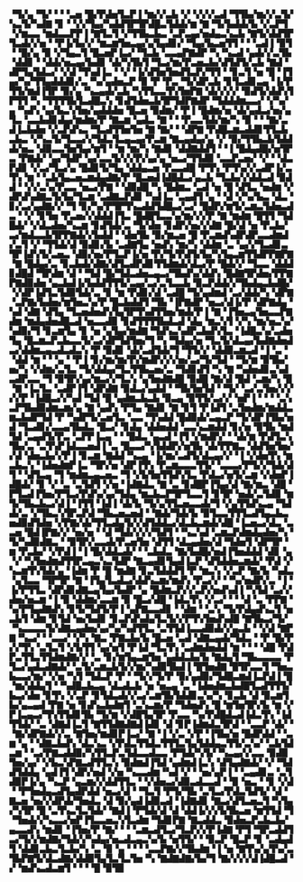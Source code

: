 ▝▜▞▄▝▜▞▝▝▝▃▅▝█▞▛▟▅▜▃▛▐▝▆▞▞▃▙▝▞▝▞▞▞▃▟▝▜▜▙▞▆▞▞▃▜▞▚▃▜▞▚▟▇▝▊▝▝▞▞▜▄▞▚▟▟▜▛▜▛▟█▃▜▟▟▞▆▝▇▝▜▞▙▟▟▞▙▝▞▃▛▜▝▞▆▃▃▝▆▟▃▃▛▛▐▝▇▜▃▜▝▞▜▜▙▃▙▃▝▃▛▃▄▞▅▟▄▃▚▃▙▝▇▜▞▟▟▜▛▜▃▟▞▞▅▝▝▛▐▞▙▞▞▝▆▃▆▜▅▃▄▞▄▜▄▟▊▞▝▜▄▞▙▃▅▜▜▝▝▝▃▟▐▝▉▜▝▝█▞▄▝▉▝▞▜▄▃▜▝█▃▅▛▐▃▞▝▜▃▙▝▃▃▄▛▇▟▛▝▚▝▚▃▟▝▄▟▞▞▃▜▙▝▟▟▊▝▝▟▟▞▅▃▄▞▙▟▊▝▟▞▚▜▙▜▝▜▃▞▆▞▛▃▅▃▙▞▟▜▟▜▞▃▙▝▇▟▝▟▛▜▄▜▟▃▞▝▞▟▝▜▚▟▐▃▝▝▞▝▐▞▟▜▅▜▅▟▜▃▛▞▜▜▝▝▊▃▜▝▅▝█▝▐▜▄▞▚▞▜▜▄▟▟▟▊▞▃▝▚▞▄▟▅▃▛▝▉▝▛▝▛▃▝▜▞▟▛▃▙▝▊▜▃▟▊▃▄▝▐▞▛▜▜▞▆▟▐▜▛▝▉▞▄▝▚▃▄▟▞▃▙▝▚▜▜▃▃▜▚▜▅▛▇▝▟▞▞▞▞▝▉▟▜▞▟▟▚▜▛▜▜▝▚▝▜▜▜▜▙▜▃▟█▃▚▝▊▟▜▟▅▃▙▜▛▜▟▛▇▟▛▝▜▟▟▟▆▃▃▞▝▞▚▞▄▝▚▟▚▝▄▞▙▃▚▜▅▞▄▟▟▟▅▝█▃▅▝▉▟▆▞▝▛▐▝█▟▆▞▅▝▟▞▄▟▃▞▅▞▄▜▃▝▃▃▙▟▊▟▄▞▆▟▆▞▛▝▇▃▆▝▄▟▃▝▇▝▝▝▛▃▃▜▟▞▆▞▚▝▉▝▝▝▇▞▃▟▐▃▙▟▅▝▞▃▛▟▚▃▝▜▃▟▜▜▅▜▅▝▇▝▇▞▝▝▟▛▇▝▛▟█▃▆▃▟▟▊▜▜▃▙▃▙▃▝▞▚▃▜▞▜▃▃▞▞▜▟▃▜▃▄▃▄▞▛▃▆▝▇▃▄▟▄▞▄▝▞▝▉▞▜▜▙▃▙▜▟▟▟▞▅▃▝▟▉▃▃▜▅▜▄▞▆▜▝▝▆▝▆▞▚▝▇▟▊▝▟▟▇▟▟▜▝▝▐▝█▟▄▟█▞▅▜▛▃▝▛▇▟▞▝▄▞▜▟▛▝▄▞▃▃▜▞▞▞▛▞▄▞▄▝▅▃▞▜▜▟▉▝▃▃▛▃▅▞▝▞▝▝▟▃▛▟▊▝▞▃▞▜▃▞▄▝█▟▊▜▞▜▄▝▟▟▄▃▅▝▛▃▃▟█▝▛▜▚▝▛▜▚▞▞▃▟▛▐▞▃▜▚▝▆▝▝▃▙▜▄▃▅▃▆▟▄▟▇▞▛▝█▃▅▟▐▟█▟▃▞▄▃▙▝▜▃▙▞▞▟▟▃▟▝▉▟▟▝▝▞▞▃▚▞▛▃▃▝▅▃▞▛▇▝▝▟▉▟█▝▚▝█▟▆▃▝▃▟▝▅▝█▝▟▜▃▝▅▟▆▝▞▟▛▟▚▟▇▃▜▞▙▞▜▃▆▝▃▟▇▃▛▟▊▝▚▟▐▃▝▃▄▟▜▝▄▝▝▟▝▞▚▞▙▃▝▟▃▝▊▞▃▞▄▟▇▞▞▝▜▝▊▞▚▞▛▜▛▜▚▃▟▟▜▟█▃▞▃▞▝█▟▛▞▆▜▞▃▆▃▜▟▅▃▟▃▝▝▞▝▊▜▅▝▛▃▅▞▞▟▟▟▐▜▃▝█▟█▜▃▃▚▞▆▞▞▞▛▝▇▝▆▟▆▝█▜▜▝▜▟█▟▞▝▞▟▃▟▅▞▚▃▆▝▊▟▜▟▞▃▝▜▞▟▅▝▊▟▛▞▅▞▞▟▇▝█▞▟▝▅▝▛▃▙▞▃▞▆▟▃▃▙▜▛▛▇▟▞▞▙▟▟▝▝▟▅▜▙▝▉▞▆▃▅▝█▝▛▃▆▟▚▟▛▟▛▃▃▟▆▟▞▃▜▝▞▝▜▜▟▞▟▝▉▟▊▞▙▝▃▟▇▜▄▝▅▟▚▝▆▞▚▝▟▟▆▝▃▝▄▞▞▜▃▟▊▃▜▛▐▟▚▜▞▃▅▃▝▟▉▞▅▞▛▜▃▛▐▞▅▝▛▞▜▞▛▟▜▞▙▞▚▜▄▃▆▜▜▟▛▛▇▛▇▝▇▝█▟▄▞▃▝▊▃▙▟▞▟▇▞▟▜▃▟▛▟▊▜▜▟▆▟▞▟▃▞▛▝█▟▞▞▝▜▃▃▝▟▟▟▊▟█▟▝▜▛▟▆▝▟▝▝▜▟▝█▞▜▟▃▟▅▃▄▃▞▜▙▟▚▞▟▟▚▝█▟▇▜▛▟▅▞▛▛▇▛▇▟▉▟▅▝▄▃▙▟▐▞▙▟▟▜▜▜▞▃▄▞▃▞▃▜▃▃▙▝▉▃▛▟▟▞▞▜▙▟▄▃▙▟█▞▝▞▟▛▐▟▜▃▜▟▉▜▟▞▃▝▊▝▆▝▛▟▊▞▟▝▃▟█▝▜▞▄▟▆▟▝▃▞▟▟▞▚▝▟▛▇▝▃▛▇▞▙▟▅▞▆▜▅▃▚▞▛▝█▃▙▟▟▜▝▜▙▝▐▛▇▟▛▝▅▃▞▟▐▞▛▝▟▛▇▟▄▝▚▟▝▟▇▝▟▜▄▝▜▃▅▟▅▟▚▜▄▜▛▜▚▟▜▜▅▞▆▟▞▛▐▝▇▝▐▜▅▃▄▜▅▃▃▛▇▟▆▝▆▟▄▟▅▟█▃▟▝▅▃▃▟▉▝▊▟▜▜▜▜▙▟▃▟▝▟▄▝▆▃▚▜▝▞▚▝▆▞▅▃▚▞▚▟▉▞▜▝▊▃▆▜▄▝▊▝▅▝▄▜▄▞▆▟▇▝▜▟▚▃▚▟▛▃▙▟▚▜▃▝▐▟█▃▚▞▃▟▅▜▄▝█▃▆▃▛▃▙▃▃▜▞▃▞▟▛▜▟▜▅▞▜▝▚▝▜▟▄▞▅▝▜▃▜▞▟▃▄▞▙▟▇▟▅▟▃▞▟▟▆▃▄▃▟▃▟▃▚▝▛▝▉▟▊▝▟▞▃▟▜▟▞▜▝▜▜▞▞▝▟▟▉▃▆▃▟▝▐▝▃▝▝▟▟▝▆▝▝▝▄▝▝▛▐▝▊▞▆▞▆▞▛▞▆▟▛▞▞▞▅▞▃▞▜▞▜▟▝▝▜▞▆▝▉▜▙▞▅▞▚▝▞▟▆▞▃▜▃▝▜▞▟▟▄▞▜▃▜▜▙▃▅▞▃▝▜▟▊▟▜▝▚▝▇▝▚▟▅▟▊▃▚▟▃▟▛▃▃▝▜▝▉▜▛▞▄▞▆▃▞▞▜▃▚▝▄▜▅▟▇▟█▝▉▟█▝▇▞▟▝█▟▝▃▆▞▚▝█▝▇▝▐▃▜▃▝▃▟▛▐▜▝▟▛▟▇▝▉▟▃▞▄▟▟▝▝▜▙▜▅▜▟▝▝▜▞▝▃▞▃▜▅▞▞▞▞▞▛▝▐▟█▃▞▞▚▟▝▜▟▝█▝▄▟▆▃▙▃▙▝▉▃▄▝▉▜▜▞▃▞▞▝▅▛▐▝▝▝▝▃▚▃▛▜▙▟▉▟▆▃▆▞▄▝▇▝▄▟▚▝▛▜▄▝▇▟▊▝▇▝▊▜▝▛▐▟▜▝▃▜▅▟▆▞▆▟▟▃▆▃▙▟▛▜▟▝▛▝▚▟▛▜▞▃▅▜▃▝▃▃▝▜▚▟▟▝█▟▉▟▞▃▄▃▛▝▜▞▟▛▐▜▙▞▅▟▝▜▃▟▊▞▃▃▄▜▙▟▃▝█▃▞▝▊▟▄▝▟▟▅▟▟▝▃▃▚▃▆▟▟▝▊▞▅▝▉▜▙▝▆▟▜▟▝▃▄▟▜▞▛▃▝▃▛▛▐▃▄▝▝▝█▟▃▝▄▃▟▝▐▜▝▞▆▟▛▞▝▝▟▞▆▝▛▟▜▃▚▜▙▞▃▝▃▜▚▛▐▟▃▃▅▟▐▝▃▝█▃▃▞▚▜▟▟▛▞▅▜▙▝▟▞▛▛▇▃▝▟▟▜▅▜▅▞▞▟▝▟▅▃▙▞▞▛▐▝▊▃▆▝▇▟▟▝▚▃▄▝▐▞▆▞▃▟▜▞▟▃▄▞▞▝▐▝▞▟▅▜▚▝▆▃▙▃▚▝▐▟▅▟▆▛▐▃▝▜▛▞▅▝▟▛▐▜▚▝▛▃▆▃▃▃▜▜▞▝▃▃▃▞▛▜▞▞▜▟▞▟▜▝▝▟▜▃▄▝▜▝▆▟▆▃▄▃▅▃▝▜▝▞▙▜▅▜▜▟▚▜▃▝▛▟▃▞▅▜▞▃▆▝▞▟▅▛▐▟█▟▞▝▊▝▞▝▃▝▃▜▟▜▝▞▅▝▐▟▇▟▃▝▇▝▃▝▊▟█▛▐▜▄▞▟▝▇▞▆▃▝▟█▝▛▜▃▟▐▜▅▞▛▜▃▞▛▟▚▞▄▞▜▟▄▝▆▃▙▃▛▜▛▜▃▃▜▝▊▜▛▝▅▟▞▃▜▟▉▝▆▜▞▜▙▃▙▃▞▟▐▝▐▜▜▝▐▟▐▝▟▞▙▝▜▞▄▜▜▃▅▃▃▟▞▜▝▞▄▜▜▟▚▃▄▝▜▟▟▞▃▝▞▜▙▃▚▜▛▃▛▟▝▜▙▃▅▃▅▟▝▝▇▟▞▜▟▞▙▝▉▜▃▃▜▜▜▃▟▜▄▃▙▃▅▟▉▟▜▟▅▝▞▛▇▞▟▞▜▜▃▟▄▜▞▞▟▜▟▟▃▞▟▃▙▃▆▟▞▟█▝▐▃▅▃▞▟▃▝▃▃▅▝█▟▐▛▇▞▞▝▅▞▅▝▝▟▝▜▟▞▞▞▞▜▟▜▝▝▚▃▚▟▝▃▆▃▛▟▆▟▄▟▅▞▚▝▜▞▚▟▉▟▇▃▝▝▉▜▛▞▃▃▟▞▛▃▅▜▅▝▟▜▜▝▟▃▄▟▅▞▟▝▜▟▅▜▝▟▛▜▛▝▆▝▛▃▙▞▝▞▛▟▐▝▐▝█▞▟▟▃▟▞▝▝▃▙▟▃▝▇▞▙▟█▞▅▟▐▜▅▟▟▟▝▟▊▝▄▝▞▝▚▜▅▟▆▟▜▜▛▃▄▃▚▃▜▟▛▝▇▃▄▟▊▜▄▟▐▃▛▝▟▜▟▟▅▃▆▟▞▝▛▟▝▞▚▃▆▜▚▜▟▞▄▝▐▟▆▝▛▝█▝▆▟▇▝▊▃▜▟▟▟▜▝▛▝▆▃▚▝▞▃▛▝▇▞▙▝▚▟▃▝▄▜▃▃▝▜▛▜▛▝▇▝▐▜▄▜▃▟▃▞▟▟▚▃▆▞▆▟▚▝▛▃▞▞▝▝▚▞▅▟▛▞▃▝▐▝▐▞▛▜▜▃▝▟▛▟▊▟▇▃▄▜▄▞▙▟▛▝▄▝█▟▆▃▛▞▞▃▛▞▅▟▚▟▐▝▚▜▟▝▃▞▞▟▅▞▅▃▆▝▐▝▉▝▟▟▆▞▃▃▆▝▉▝█▃▞▟█▝▐▟▃▜▚▝▞▃▞▝▝▝▟▝▃▝▛▛▇▝▚▞▛▜▄▟▇▟▚▝▊▜▞▜▟▜▞▛▐▝▄▛▇▃▃▟▊▝▝▟▆▝▝▃▚▝▜▞▛▟▄▟▚▃▜▝▅▃▙▜▝▟▆▝▊▜▟▝▅▞▙▟▊▝▊▃▛▟▚▟▄▜▃▜▞▞▛▜▚▜▅▟▚▟█▝▇▜▙▃▞▜▞▝▚▃▃▃▃▜▞▟▇▃▄▟▅▞▄▞▚▞▚▟▜▜▃▝▃▜▜▟▐▃▃▟▉▟▞▞▄▃▙▝▝▞▟▝▇▛▇▝▚▃▞▝▝▃▃▞▝▞▚▝▇▃▝▛▇▃▙▞▙▝█▃▅▝▃▟▝▟▇▃▄▟▞▜▟▃▝▝▛▝█▞▛▞▞▜▚▝▃▜▃▜▝▞▙▜▜▝▄▞▅▜▝▛▐▟▝▜▃▜▚▝▃▟▆▟▅▟▟▝▆▝▝▝▝▟█▝▛▟▛▃▜▜▃▜▜▟▆▟▇▞▞▝▃▝▊▞▆▜▄▃▆▜▅▝▄▟▟▃▙▞▙▝▇▟▄▜▝▜▙▃▃▃▃▝▛▜▃▞▄▟▃▟▇▟▞▝▃▜▞▃▆▃▙▜▞▞▆▞▚▟▉▜▙▟▐▝█▜▅▟▇▝█▜▛▃▃▜▝▜▅▃▙▃▃▞▆▞▝▞▅▝▚▜▝▜▟▃▛▝▛▝▝▜▞▞▜▞▛▝▉▞▄▟▉▞▜▟█▃▆▟▐▃▛▟▐▝█▝▆▞▟▟▄▜▝▝▚▟█▃▙▃▄▝▟▃▟▃▙▝▅▝▅▃▄▝▃▝▐▟▅▟▆▃▙▟█▜▃▟▜▜▜▞▙▃▞▟▅▝▊▜▚▝▞▃▛▝▊▜▟▃▟▞▞▃▞▃▆▜▙▜▟▟▊▃▚▞▚▝▊▃▙▝▟▝▉▃▆▜▙▞▄▃▄▟▝▛▇▝▅▝▊▟▚▃▙▟▆▜▝▃▚▃▆▞▛▝▜▟▅▟▚▝█▝▆▜▅▜▛▞▙▝▆▝▞▛▐▃▄▃▞▜▚▜▜▟▊▜▙▝▜▞▆▝▞▟█▜▄▜▛▝▛▃▃▝▚▞▛▟█▟▃▟▐▟▃▜▚▝▐▟▜▜▟▞▝▃▝▟▇▟▐▃▜▝▇▜▜▟▇▟▇▟▐▟▊▝▟▝▊▛▐▟▆▟▃▜▛▟▝▝▃▃▛▝▟▞▝▝▇▞▟▛▇▟▞▞▃▝▇▜▅▞▆▟▊▛▐▃▞▝▇▝▐▝▞▃▝▞▛▝▐▜▙▞▅▝█▟▛▟▟▝▝▃▆▝▄▝▝▟▇▃▙▟▚▝▟▃▚▃▝▞▛▟▃▜▜▟▃▜▜▜▃▜▄▜▟▟▄▃▜▜▞▃▚▞▝▃▙▜▟▃▆▝▝▃▞▛▇▃▟▟▉▞▚▜▜▃▛▃▜▟▃▃▟▃▃▝▛▜▟▞▚▜▞▝▚▃▄▞▞▃▃▝▉▟▉▜▅▞▄▞▝▞▙▃▚▛▇▃▟▜▜▃▚▝▉▟▆▟▐▜▟▝▄▟▆▟▐▃▚▝▟▜▄▟▇▟▞▝▞▝▜▟▟▜▟▟▄▝▄▟▐▜▝▟▛▞▅▟▝▞▅▝▚▃▃▟▆▝▚▟▝▞▝▝▅▞▄▛▐▝▝▃▄▟▊▃▝▃▜▟▉▛▐▞▄▝▚▃▛▝▄▃▆▞▞▟▟▜▜▃▝▝▞▟▅▃▞▟▉▃▟▃▃▟▝▝▉▝▅▃▝▝▊▝▞▟▝▝▛▜▅▟▄▃▟▜▄▟▛▟▟▝▅▃▞▟▝▝▜▃▜▝▛▜▞▜▙▝▃▜▃▞▛▟▃▜▟▜▞▝▟▝▇▃▅▝▅▞▞▟▛▟▞▜▅▟▃▝▟▝▉▞▄▟▐▟▉▃▟▝▐▟▇▟▊▝▇▃▞▟▜▃▅▃▜▝▚▜▄▞▚▜▛▝█▝▃▜▚▃▜▃▜▟▞▝▇▟▐▝▛▜▟▞▟▝▟▝▟▟▐▞▞▞▙▜▙▃▅▝▆▜▜▟▝▜▝▜▅▟▞▞▚▃▃▞▅▛▐▜▃▃▅▃▚▜▃▟▆▝▜▟▊▛▇▝▇▃▟▟▃▝▉▟▅▃▛▃▙▃▙▞▄▃▃▟▚▝▆▟▊▝▐▜▅▞▛▝▇▞▝▝▝▃▆▃▟▜▃▞▜▃▛▞▞▛▐▟▇▝▛▜▝▜▛▃▟▟▜▃▞▜▞▞▆▟▇▞▜▟▞▞▚▟▄▞▅▃▟▃▄▃▚▞▙▝▅▜▜▞▝▝▉▃▛▝█▃▛▝▊▝▃▟▄▟▜▝▟▟▊▃▙▃▜▃▙▞▚▝▃▝▉▝▄▝▝▝▝▃▃▛▇▞▞▜▙▟▆▝▐▝▅▝▇▜▚▞▄▜▚▞▃▜▙▛▇▜▞▟▃▟▇▞▟▟▉▜▄▜▃▜▃▜▅▝▚▝▇▟▇▟▇▞▙▞▜▝▇▞▞▞▞▟▐▟█▃▟▝▞▝▆▟▚▃▟▃▆▜▝▝▝▝█▝▉▜▉
